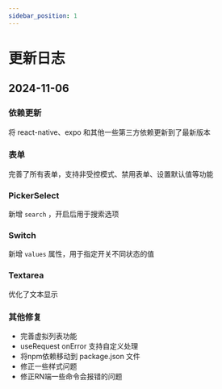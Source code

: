 ```yaml
---
sidebar_position: 1
---
```


# 更新日志

## 2024-11-06

### 依赖更新

将 react-native、expo 和其他一些第三方依赖更新到了最新版本

### 表单
完善了所有表单，支持非受控模式、禁用表单、设置默认值等功能

### PickerSelect

新增 `search` ，开启后用于搜索选项

### Switch

新增 `values` 属性，用于指定开关不同状态的值

### Textarea
优化了文本显示

### 其他修复
- 完善虚拟列表功能
- useRequest onError 支持自定义处理
- 将npm依赖移动到 package.json 文件
- 修正一些样式问题
- 修正RN端一些命令会报错的问题